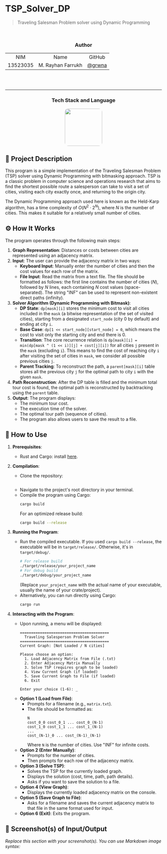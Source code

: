 # TSP_Solver_DP
> Traveling Salesman Problem solver using Dynamic Programming

<br/>
<div align="center" id="contributor">
 <strong>
  <h3> Author </h3>
  <table align="center">
    <tr align="center">
      <td>NIM</td>
      <td>Name</td>
      <td>GitHub</td>
    </tr>
    <tr align="center">
      <td>13523035</td>
      <td>M. Rayhan Farrukh</td>
      <td><a href="https://github.com/grwna">@grwna</a></td>
    </tr>
  </table>
 </strong>
 <br>
 <br>
</div>

---

<div align="center">

### Tech Stack and Language 

<img src="https://img.shields.io/badge/rust-%23000000.svg?style=for-the-badge&logo=rust&logoColor=white" style="width:120px; height:auto; border-radius: 10px;">
</div>

## 📝 Project Description
This program is a simple implementation of the Traveling Salesman Problem (TSP) solver using Dynamic Programming with bitmasking approach. TSP is a classic problem in computer science and operations research that aims to find the shortest possible route a salesperson can take to visit a set of cities, visiting each city exactly once, and returning to the origin city.

The Dynamic Programming approach used here is known as the Held-Karp algorithm, has a time complexity of $O(N^2 \cdot 2^N)$, where $N$ is the number of cities. This makes it suitable for a relatively small number of cities.

## ⚙️ How It Works
The program operates through the following main steps:

1.  **Graph Representation**: Distances or costs between cities are represented using an adjacency matrix.
2.  **Input**: The user can provide the adjacency matrix in two ways:
    * **Keyboard Input**: Manually enter the number of cities and then the cost values for each row of the matrix.
    * **File Input**: Read the matrix from a text file. The file should be formatted as follows: the first line contains the number of cities ($N$), followed by $N$ lines, each containing $N$ cost values (space-separated). The string "INF" can be used to represent non-existent direct paths (infinity).
3.  **Solver Algorithm (Dynamic Programming with Bitmask)**:
    * **DP State**: `dp[mask][i]` stores the minimum cost to visit all cities included in the `mask` (a bitwise representation of the set of visited cities), starting from a designated `start_node` (city 0 by default) and ending at city `i`.
    * **Base Case**: `dp[1 << start_node][start_node] = 0`, which means the cost to visit only the starting city and end there is 0.
    * **Transition**: The core recurrence relation is `dp[mask][i] = min(dp[mask ^ (1 << i)][j] + cost[j][i])` for all cities `j` present in the `mask` (excluding `i`). This means to find the cost of reaching city `i` after  visiting the set of cities in `mask`, we consider all possible previous cities `j`.
    * **Parent Tracking**: To reconstruct the path, a `parent[mask][i]` table stores all the previous city `j` for the optimal path to city `i` with the given `mask`.
4.  **Path Reconstruction**: After the DP table is filled and the minimum total tour cost is found, the optimal path is reconstructed by backtracking using the `parent` table.
5.  **Output**: The program displays:
    * The minimum tour cost.
    * The execution time of the solver.
    * The optimal tour path (sequence of cities).
    * The program also allows users to save the result to a file.

## 🚀 How to Use

1.  **Prerequisites**:
    * Rust and Cargo: install [here](https://www.rust-lang.org/tools/install).

2.  **Compilation**:
    * Clone the repository:
        ```
        
        ```
    * Navigate to the project's root directory in your terminal.
    * Compile the program using Cargo:
        ```bash
        cargo build
        ```
        For an optimized release build:
        ```bash
        cargo build --release
        ```

3.  **Running the Program**:
    * Run the compiled executable. If you used `cargo build --release`, the executable will be in `target/release/`. Otherwise, it's in `target/debug/`.
        ```bash
        # For release build
        ./target/release/your_project_name
        # For debug build
        ./target/debug/your_project_name
        ```
        (Replace `your_project_name` with the actual name of your executable, usually the name of your crate/project).
    * Alternatively, you can run directly using Cargo:
        ```bash
        cargo run
        ```

4.  **Interacting with the Program**:
    * Upon running, a menu will be displayed:
        ```text
        ========================================
          Traveling Salesperson Problem Solver
        ========================================
        Current Graph: [Not Loaded / N cities]

        Please choose an option:
          1. Load Adjacency Matrix from File (.txt)
          2. Enter Adjacency Matrix Manually
          3. Solve TSP (requires graph to be loaded)
          4. View Current Graph (if loaded)
          5. Save Current Graph to File (if loaded)
          6. Exit

        Enter your choice (1-6): _
        ```
    * **Option 1 (Load from File)**:
        * Prompts for a filename (e.g., `matrix.txt`).
        * The file should be formatted as:
            ```
            N
            cost_0_0 cost_0_1 ... cost_0_(N-1)
            cost_1_0 cost_1_1 ... cost_1_(N-1)
            ...
            cost_(N-1)_0 ... cost_(N-1)_(N-1)
            ```
            Where `N` is the number of cities. Use "INF" for infinite costs.
    * **Option 2 (Enter Manually)**:
        * Prompts for the number of cities.
        * Then prompts for each row of the adjacency matrix.
    * **Option 3 (Solve TSP)**:
        * Solves the TSP for the currently loaded graph.
        * Displays the solution (cost, time, path, path details).
        * Asks if you want to save the solution to a file.
    * **Option 4 (View Graph)**:
        * Displays the currently loaded adjacency matrix on the console.
    * **Option 5 (Save Graph to File)**:
        * Asks for a filename and saves the current adjacency matrix to that file in the same format used for input.
    * **Option 6 (Exit)**: Exits the program.

## 📸 Screenshot(s) of Input/Output

*Replace this section with your screenshot(s). You can use Markdown image syntax:*
```markdown
